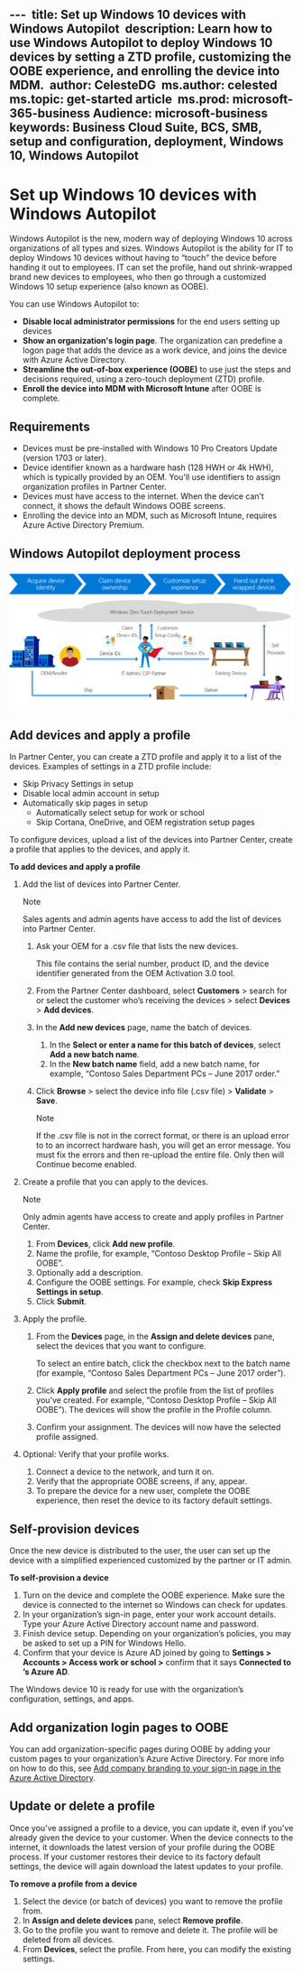 --- 
title: Set up Windows 10 devices with Windows Autopilot 
description: Learn how to use Windows Autopilot to deploy Windows 10 devices by setting a ZTD profile, customizing the OOBE experience, and enrolling the device into MDM. 
author: CelesteDG 
ms.author: celested 
ms.topic: get-started article 
ms.prod: microsoft-365-business
Audience: microsoft-business 
keywords: Business Cloud Suite, BCS, SMB, setup and configuration, deployment, Windows 10, Windows Autopilot
---

# Set up Windows 10 devices with Windows Autopilot

Windows Autopilot is the new, modern way of deploying Windows 10 across organizations of all types and sizes. Windows Autopilot is the ability for IT to deploy Windows 10 devices without having to “touch” the device before handing it out to employees. IT can set the profile, hand out shrink-wrapped brand new devices to employees, who then go through a customized Windows 10 setup experience (also known as OOBE).

You can use Windows Autopilot to:
- **Disable local administrator permissions** for the end users setting up devices
- **Show an organization's login page**. The organization can predefine a logon page that adds the device as a work device, and joins the device with Azure Active Directory.
- **Streamline the out-of-box experience (OOBE)** to use just the steps and decisions required, using a zero-touch deployment (ZTD) profile.
- **Enroll the device into MDM with Microsoft Intune** after OOBE is complete.

## Requirements

- Devices must be pre-installed with Windows 10 Pro Creators Update (version 1703 or later).
- Device identifier known as a hardware hash (128 HWH or 4k HWH), which is typically provided by an OEM. You'll use identifiers to assign organization profiles in Partner Center.
- Devices must have access to the internet. When the device can’t connect, it shows the default Windows OOBE screens.
- Enrolling the device into an MDM, such as Microsoft Intune, requires Azure Active Directory Premium.

## Windows Autopilot deployment process

![Windows Autopilot deployment process](media/903a8978051c335ceece3e7431c29fd4.png)

## Add devices and apply a profile

In Partner Center, you can create a ZTD profile and apply it to a list of the devices. Examples of settings in a ZTD profile include:
- Skip Privacy Settings in setup
- Disable local admin account in setup
- Automatically skip pages in setup
    - Automatically select setup for work or school
    - Skip Cortana, OneDrive, and OEM registration setup pages

To configure devices, upload a list of the devices into Partner Center, create a profile that applies to the devices, and apply it.

**To add devices and apply a profile**

1.  Add the list of devices into Partner Center.

    > [!NOTE]
    > Sales agents and admin agents have access to add the list of devices into Partner Center.

    1. Ask your OEM for a .csv file that lists the new devices.

        This file contains the serial number, product ID, and the device identifier generated from the OEM Activation 3.0 tool.

    2. From the Partner Center dashboard, select **Customers** > search for or select the customer who’s receiving the devices > select **Devices** > **Add devices**.
    3. In the **Add new devices** page, name the batch of devices.
        1.  In the **Select or enter a name for this batch of devices**, select **Add a new batch name**.
        2.  In the **New batch name** field, add a new batch name, for example, “Contoso Sales Department PCs – June 2017 order.”

    4. Click **Browse** > select the device info file (.csv file) >  **Validate** > **Save**.

        > [!NOTE]
        > If the .csv file is not in the correct format, or there is an upload error to to an incorrect hardware hash, you will get an error message. You must   fix the errors and then re-upload the entire file. Only then will Continue become enabled.

2. Create a profile that you can apply to the devices.

    > [!NOTE]
    > Only admin agents have access to create and apply profiles in Partner Center.

    1. From **Devices**, click **Add new profile**.
    2. Name the profile, for example, “Contoso Desktop Profile – Skip All OOBE”.
    3. Optionally add a description.
    4. Configure the OOBE settings. For example, check **Skip Express Settings in setup**.
    5. Click **Submit**.

3. Apply the profile.
    1. From the **Devices** page, in the **Assign and delete devices** pane, select the devices that you want to configure.

        To select an entire batch, click the checkbox next to the batch name (for example, “Contoso Sales Department PCs – June 2017 order”).

    2. Click **Apply profile** and select the profile from the list of profiles you’ve created. For example, “Contoso Desktop Profile – Skip All OOBE”). The   devices will show the profile in the Profile column.
    3. Confirm your assignment. The devices will now have the selected profile assigned.

4. Optional: Verify that your profile works.
    1. Connect a device to the network, and turn it on.
    2. Verify that the appropriate OOBE screens, if any, appear.
    3. To prepare the device for a new user, complete the OOBE experience, then reset the device to its factory default settings.

## Self-provision devices

Once the new device is distributed to the user, the user can set up the device
with a simplified experienced customized by the partner or IT admin.

**To self-provision a device**

1. Turn on the device and complete the OOBE experience. Make sure the device is connected to the internet so Windows can check for updates.
2. In your organization’s sign-in page, enter your work account details. Type your Azure Active Directory account name and password.
3. Finish device setup. Depending on your organization’s policies, you may be asked to set up a PIN for Windows Hello.
4. Confirm that your device is Azure AD joined by going to **Settings > Accounts > Access work or school >** confirm that it says **Connected to <organization>’s Azure AD**.

The Windows device 10 is ready for use with the organization’s configuration, settings, and apps.

## Add organization login pages to OOBE

You can add organization-specific pages during OOBE by adding your custom pages to your organization’s Azure Active Directory. For more info on how to do this, see [Add company branding to your sign-in page in the Azure Active Directory](https://docs.microsoft.com/azure/active-directory/active-directory-branding-custom-signon-azure-portal).

## Update or delete a profile

Once you’ve assigned a profile to a device, you can update it, even if you’ve already given the device to your customer. When the device connects to the internet, it downloads the latest version of your profile during the OOBE process. If your customer restores their device to its factory default settings, the device will again download the latest updates to your profile.

**To remove a profile from a device**

1. Select the device (or batch of devices) you want to remove the profile from.
2. In **Assign and delete devices** pane, select **Remove profile**.
3. Go to the profile you want to remove and delete it. The profile will be deleted from all devices.
4. From **Devices**, select the profile. From here, you can modify the existing settings.
